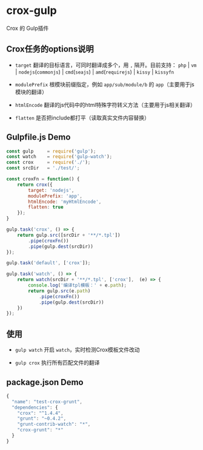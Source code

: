 crox-gulp
==================

Crox 的 Gulp插件

## Crox任务的options说明

- `target` 翻译的目标语言，可同时翻译成多个，用 `,` 隔开。目前支持： `php` | `vm` | `nodejs`(`commonjs`) | `cmd`(`seajs`) | `amd`(`requirejs`) | `kissy` | `kissyfn`

- `modulePrefix` 根模块前缀指定，例如 `app/sub/module/b` 的 `app`（主要用于js模块的翻译）

- `htmlEncode` 翻译的js代码中的html特殊字符转义方法（主要用于js相关翻译）

- `flatten` 是否把include都打平（读取真实文件内容替换）

## Gulpfile.js Demo

```js
const gulp     = require('gulp');
const watch    = require('gulp-watch');
const crox     = require('./');
const srcDir   = './test/';

const croxFn = function() {
    return crox({
        target: 'nodejs',
        modulePrefix: 'app',
        htmlEncode: 'myHtmlEncode',
        flatten: true
    });
}

gulp.task('crox', () => {
    return gulp.src([srcDir + '**/*.tpl'])
        .pipe(croxFn())
        .pipe(gulp.dest(srcDir))
});

gulp.task('default', ['crox']);

gulp.task('watch', () => {
    return watch(srcDir + '**/*.tpl', ['crox'],  (e) => {
        console.log('编译tpl模板：' + e.path);
        return gulp.src(e.path)
            .pipe(croxFn())
            .pipe(gulp.dest(srcDir))
    })
});
```

## 使用

- `gulp watch` 开启 `watch`，实时检测Crox模板文件改动

- `gulp crox` 执行所有匹配文件的翻译

## package.json Demo

```js
{
  "name": "test-crox-grunt",
  "dependencies": {
    "crox": "^1.4.4",
    "grunt": "~0.4.2",
    "grunt-contrib-watch": "*",
    "crox-grunt": "*"
  }
}
```
